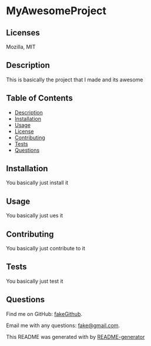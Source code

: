 
# MyAwesomeProject
## Licenses
 Mozilla, MIT
## Description
This is basically the project that I made and its awesome
## Table of Contents
- [Description](#description)
- [Installation](#installation)
- [Usage](#usage)
- [License](#license)
- [Contributing](#contributing)
- [Tests](#tests)
- [Questions](#questions)
## Installation
You basically just install it
## Usage
You basically just ues it 
<br />
## Contributing
You basically just contribute to it
## Tests
You basically just test it
## Questions

Find me on GitHub: [fakeGithub](https://github.com/fakeGithub).  

Email me with any questions: fake@gmail.com.  

This README was generated with  by [README-generator](https://github.com/nguyen-william93/README-generator)

